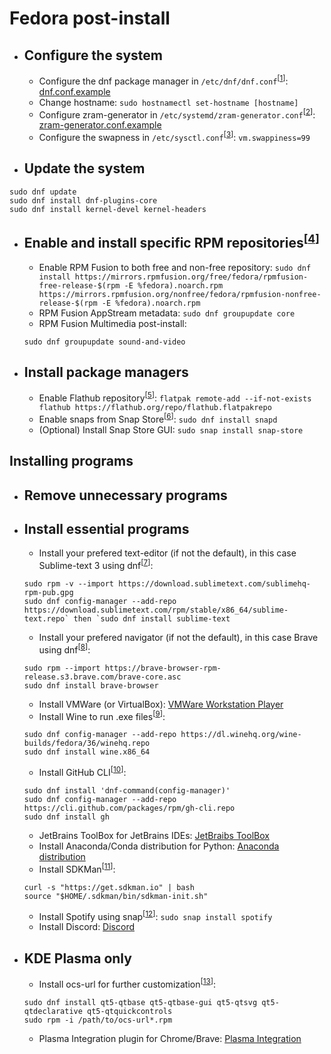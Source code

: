 # Fedora post-install

- ## Configure the system
    - Configure the dnf package manager in `/etc/dnf/dnf.conf`<sup>[[1]]</sup>: [dnf.conf.example](https://github.com/mBelisarius/Fedora-post-install/blob/main/dnf.conf.example)
    - Change hostname: `sudo hostnamectl set-hostname [hostname]`
    - Configure zram-generator in `/etc/systemd/zram-generator.conf`<sup>[[2]]</sup>: [zram-generator.conf.example](https://github.com/mBelisarius/Fedora-post-install/blob/main/zram-generator.conf.example)
    - Configure the swapness in `/etc/sysctl.conf`<sup>[[3]]</sup>: `vm.swappiness=99`

- ## Update the system
```
sudo dnf update
sudo dnf install dnf-plugins-core
sudo dnf install kernel-devel kernel-headers
```

- ## Enable and install specific RPM repositories<sup>[[4]]</sup>
    - Enable RPM Fusion to both free and non-free repository: `sudo dnf install https://mirrors.rpmfusion.org/free/fedora/rpmfusion-free-release-$(rpm -E %fedora).noarch.rpm https://mirrors.rpmfusion.org/nonfree/fedora/rpmfusion-nonfree-release-$(rpm -E %fedora).noarch.rpm`
    - RPM Fusion AppStream metadata: `sudo dnf groupupdate core`
    - RPM Fusion Multimedia post-install: 
    ```sudo dnf groupupdate multimedia --setop="install_weak_deps=False" --exclude=PackageKit-gstreamer-plugin
    sudo dnf groupupdate sound-and-video
    ```

- ## Install package managers
    - Enable Flathub repository<sup>[[5]]</sup>: `flatpak remote-add --if-not-exists flathub https://flathub.org/repo/flathub.flatpakrepo`
    - Enable snaps from Snap Store<sup>[[6]]</sup>: `sudo dnf install snapd`
    - (Optional) Install Snap Store GUI: `sudo snap install snap-store`


## Installing programs

- ## Remove unnecessary programs

- ## Install essential programs
    - Install your prefered text-editor (if not the default), in this case Sublime-text 3 using dnf<sup>[[7]]</sup>: 
    ```
    sudo rpm -v --import https://download.sublimetext.com/sublimehq-rpm-pub.gpg
    sudo dnf config-manager --add-repo https://download.sublimetext.com/rpm/stable/x86_64/sublime-text.repo` then `sudo dnf install sublime-text
    ```
    - Install your prefered navigator (if not the default), in this case Brave using dnf<sup>[[8]]</sup>: 
    ```sudo dnf config-manager --add-repo https://brave-browser-rpm-release.s3.brave.com/x86_64/
    sudo rpm --import https://brave-browser-rpm-release.s3.brave.com/brave-core.asc
    sudo dnf install brave-browser
    ```
    - Install VMWare (or VirtualBox): [VMWare Workstation Player](https://customerconnect.vmware.com/en/downloads/details?downloadGroup=WKST-PLAYER-1624&productId=1039&rPId=91446)
    - Install Wine to run .exe files<sup>[[9]]</sup>: 
    ```
    sudo dnf config-manager --add-repo https://dl.winehq.org/wine-builds/fedora/36/winehq.repo
    sudo dnf install wine.x86_64
    ```
    - Install GitHub CLI<sup>[[10]]</sup>: 
    ```
    sudo dnf install 'dnf-command(config-manager)'
    sudo dnf config-manager --add-repo https://cli.github.com/packages/rpm/gh-cli.repo
    sudo dnf install gh
    ```
    - JetBrains ToolBox for JetBrains IDEs: [JetBraibs ToolBox](https://www.jetbrains.com/toolbox-app/)
    - Install Anaconda/Conda distribution for Python: [Anaconda distribution](https://www.anaconda.com/products/distribution)
    - Install SDKMan<sup>[[11]]</sup>:
    ```
    curl -s "https://get.sdkman.io" | bash
    source "$HOME/.sdkman/bin/sdkman-init.sh"
    ```
    - Install Spotify using snap<sup>[[12]]</sup>: `sudo snap install spotify`
    - Install Discord: [Discord](https://discord.com/)

- ## KDE Plasma only

    - Install ocs-url for further customization<sup>[[13]]</sup>: 
    ```
    sudo dnf install qt5-qtbase qt5-qtbase-gui qt5-qtsvg qt5-qtdeclarative qt5-qtquickcontrols
    sudo rpm -i /path/to/ocs-url*.rpm
    ```
    -  Plasma Integration plugin for Chrome/Brave: [Plasma Integration](https://chrome.google.com/webstore/detail/plasma-integration/cimiefiiaegbelhefglklhhakcgmhkai?)


[1]: <https://dnf.readthedocs.io/en/latest/conf_ref.html> "dnf documentation"
[2]: <https://github.com/systemd/zram-generator/blob/main/man/zram-generator.conf.md> "zram documentation"
[3]: <https://www.howtogeek.com/449691/what-is-swapiness-on-linux-and-how-to-change-it/> "Swapness article"
[4]: <https://rpmfusion.org/Configuration> "RPM Fusion documentation"
[5]: <https://flatpak.org/setup/Fedora> "Flatpak setup"
[6]: <https://snapcraft.io/install/snap-store/fedora)> "Snap install guide"
[7]: <https://www.sublimetext.com/docs/linux_repositories.html#dnf> "Sublime text install guide"
[8]: <https://brave.com/linux/#release-channel-installation> "Brave install guide"
[9]: <https://wiki.winehq.org/Fedora> "Wine install guide"
[10]: <https://github.com/cli/cli/blob/trunk/docs/install_linux.md> "GitHub CLI install guide"
[11]: <https://sdkman.io/install> "SDKMan install guide"
[12]: <https://www.spotify.com/br/download/linux/> "Spotify download"
[13]: <https://store.kde.org/p/1136805/> "ocs-url download"
